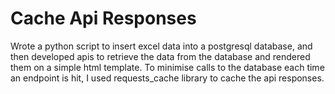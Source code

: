 # Cache Api Responses
Wrote a python script to insert excel data into a postgresql database, and then developed apis to retrieve the data from the database and rendered them on a simple html template. To minimise calls to the database each time an endpoint is hit, I used requests_cache library to cache the api responses.
